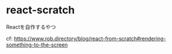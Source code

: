 # react-scratch

Reactを自作するやつ

cf: https://www.rob.directory/blog/react-from-scratch#rendering-something-to-the-screen